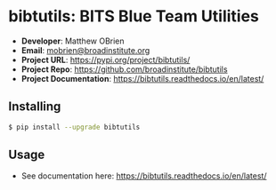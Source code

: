 # bibtutils: BITS Blue Team Utilities

- **Developer**: Matthew OBrien
- **Email**: mobrien@broadinstitute.org
- **Project URL**: https://pypi.org/project/bibtutils/
- **Project Repo**: https://github.com/broadinstitute/bibtutils
- **Project Documentation**: https://bibtutils.readthedocs.io/en/latest/

## Installing

```bash
$ pip install --upgrade bibtutils
```

## Usage

- See documentation here: https://bibtutils.readthedocs.io/en/latest/
